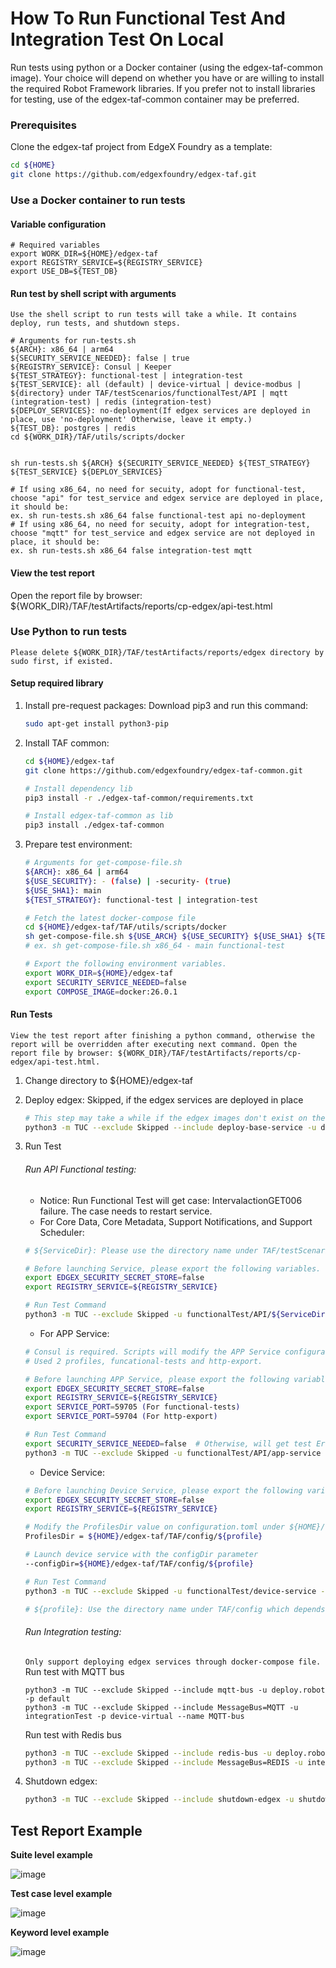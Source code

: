# How To Run Functional Test And Integration Test On Local
Run tests using python or a Docker container (using the edgex-taf-common image). Your choice will depend on whether you have or are willing to install the required Robot Framework libraries. If you prefer not to install libraries for testing, use of the edgex-taf-common container may be preferred.
### Prerequisites
Clone the edgex-taf project from EdgeX Foundry as a template:
``` bash
cd ${HOME}
git clone https://github.com/edgexfoundry/edgex-taf.git
```
### Use a Docker container to run tests
####  Variable configuration
``` 
# Required variables
export WORK_DIR=${HOME}/edgex-taf
export REGISTRY_SERVICE=${REGISTRY_SERVICE}
export USE_DB=${TEST_DB}
```

#### Run test by shell script with arguments
`Use the shell script to run tests will take a while. It contains deploy, run tests, and shutdown steps.`
```
# Arguments for run-tests.sh
${ARCH}: x86_64 | arm64
${SECURITY_SERVICE_NEEDED}: false | true
${REGISTRY_SERVICE}: Consul | Keeper
${TEST_STRATEGY}: functional-test | integration-test
${TEST_SERVICE}: all (default) | device-virtual | device-modbus | ${directory} under TAF/testScenarios/functionalTest/API | mqtt (integration-test) | redis (integration-test)
${DEPLOY_SERVICES}: no-deployment(If edgex services are deployed in place, use 'no-deployment' Otherwise, leave it empty.)
${TEST_DB}: postgres | redis
cd ${WORK_DIR}/TAF/utils/scripts/docker


sh run-tests.sh ${ARCH} ${SECURITY_SERVICE_NEEDED} ${TEST_STRATEGY} ${TEST_SERVICE} ${DEPLOY_SERVICES}

# If using x86_64, no need for secuity, adopt for functional-test, choose "api" for test_service and edgex service are deployed in place, it should be:
ex. sh run-tests.sh x86_64 false functional-test api no-deployment
# If using x86_64, no need for secuity, adopt for integration-test, choose "mqtt" for test_service and edgex service are not deployed in place, it should be:
ex. sh run-tests.sh x86_64 false integration-test mqtt 
```

#### View the test report
Open the report file by browser: ${WORK_DIR}/TAF/testArtifacts/reports/cp-edgex/api-test.html


### Use Python to run tests
`Please delete ${WORK_DIR}/TAF/testArtifacts/reports/edgex directory by sudo first, if existed.`

#### Setup required library
1. Install pre-request packages:
    Download pip3 and run this command:
    ``` bash
    sudo apt-get install python3-pip
    ```
2. Install TAF common:
    ``` bash
    cd ${HOME}/edgex-taf
    git clone https://github.com/edgexfoundry/edgex-taf-common.git
    
    # Install dependency lib
    pip3 install -r ./edgex-taf-common/requirements.txt

    # Install edgex-taf-common as lib
    pip3 install ./edgex-taf-common
    ```
3. Prepare test environment:
    ``` bash
    # Arguments for get-compose-file.sh
    ${ARCH}: x86_64 | arm64
    ${USE_SECURITY}: - (false) | -security- (true)
    ${USE_SHA1}: main
    ${TEST_STRATEGY}: functional-test | integration-test

    # Fetch the latest docker-compose file
    cd ${HOME}/edgex-taf/TAF/utils/scripts/docker
    sh get-compose-file.sh ${USE_ARCH} ${USE_SECURITY} ${USE_SHA1} ${TEST_STRATEGY}
    # ex. sh get-compose-file.sh x86_64 - main functional-test
    
    # Export the following environment variables.
    export WORK_DIR=${HOME}/edgex-taf
    export SECURITY_SERVICE_NEEDED=false
    export COMPOSE_IMAGE=docker:26.0.1
    ```
#### Run Tests
`View the test report after finishing a python command, otherwise the report will be overridden after executing next command. Open the report file by browser: ${WORK_DIR}/TAF/testArtifacts/reports/cp-edgex/api-test.html.`
1. Change directory to ${HOME}/edgex-taf
2. Deploy edgex: Skipped, if the edgex services are deployed in place
    ``` bash
    # This step may take a while if the edgex images don't exist on the machine
    python3 -m TUC --exclude Skipped --include deploy-base-service -u deploy.robot -p default
    ```
3. Run Test
    ###### Run API Functional testing:
    
    - Notice: Run Functional Test will get case: IntervalactionGET006 failure. The case needs to restart service.
    - For Core Data, Core Metadata, Support Notifications, and Support Scheduler:
    ``` bash
    # ${ServiceDir}: Please use the directory name under TAF/testScenarios/functionalTest/API
    
    # Before launching Service, please export the following variables.
    export EDGEX_SECURITY_SECRET_STORE=false
    export REGISTRY_SERVICE=${REGISTRY_SERVICE}

    # Run Test Command
    python3 -m TUC --exclude Skipped -u functionalTest/API/${ServiceDir} -p default
    ``` 
    - For APP Service:
    ``` bash
    # Consul is required. Scripts will modify the APP Service configuration.
    # Used 2 profiles, funcational-tests and http-export.
   
    # Before launching APP Service, please export the following variables.
    export EDGEX_SECURITY_SECRET_STORE=false
    export REGISTRY_SERVICE=${REGISTRY_SERVICE}
    export SERVICE_PORT=59705 (For functional-tests)
    export SERVICE_PORT=59704 (For http-export)
   
    # Run Test Command
    export SECURITY_SERVICE_NEEDED=false  # Otherwise, will get test ErrSecretsPOST004 failed.
    python3 -m TUC --exclude Skipped -u functionalTest/API/app-service -p default
    ```
    - Device Service:
    ``` bash
    # Before launching Device Service, please export the following variables.
    export EDGEX_SECURITY_SECRET_STORE=false
    export REGISTRY_SERVICE=${REGISTRY_SERVICE}
   
    # Modify the ProfilesDir value on configuration.toml under ${HOME}/edgex-taf/TAF/config/${profile}
    ProfilesDir = ${HOME}/edgex-taf/TAF/config/${profile}
   
    # Launch device service with the configDir parameter 
    --configDir=${HOME}/edgex-taf/TAF/config/${profile}
   
    # Run Test Command
    python3 -m TUC --exclude Skipped -u functionalTest/device-service -p ${profile}
    
    # ${profile}: Use the directory name under TAF/config which depends on what service to test. Examples, device-virtual or device-modbus
    ```

    ###### Run Integration testing:
    `Only support deploying edgex services through docker-compose file.`
    Run test with MQTT bus
    ```
    python3 -m TUC --exclude Skipped --include mqtt-bus -u deploy.robot -p default
    python3 -m TUC --exclude Skipped --include MessageBus=MQTT -u integrationTest -p device-virtual --name MQTT-bus
    ```
    Run test with Redis bus
    ``` bash
    python3 -m TUC --exclude Skipped --include redis-bus -u deploy.robot -p default
    python3 -m TUC --exclude Skipped --include MessageBus=REDIS -u integrationTest -p device-virtual --name REDIS-bus
    ```
4. Shutdown edgex:
    ``` bash
    python3 -m TUC --exclude Skipped --include shutdown-edgex -u shutdown.robot -p default
    ```

## Test Report Example

**Suite level example**

![image](./images/test_report_suite.png)

**Test case level example**

![image](./images/test_report_testcase.png)

**Keyword level example**

![image](./images/test_report_keyword.png)
